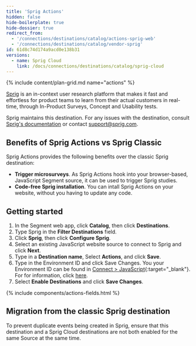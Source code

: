 ```yaml
---
title: 'Sprig Actions'
hidden: false
hide-boilerplate: true
hide-dossier: true
redirect_from:
  - '/connections/destinations/catalog/actions-sprig-web'
  - '/connections/destinations/catalog/vendor-sprig'
id: 61d8c74d174a9acd0e138b31
versions:
  - name: Sprig Cloud
    link: /docs/connections/destinations/catalog/sprig-cloud
---
```

<!-- In the section above, edit the `title` field. For example, Slack (Actions) Destination -->

{% include content/plan-grid.md name="actions" %}

[Sprig](https://sprig.com/?&utm_source=segmentio&utm_medium=docs_actions&utm_campaign=integration) is an in-context user research platform that makes it fast and effortless for product teams to learn from their actual customers in real-time, through In-Product Surveys, Concept and Usability tests.

Sprig maintains this destination. For any issues with the destination, consult [Sprig's documentation](https://docs.sprig.com/docs/segment) or contact [support@sprig.com](mailto:support@sprig.com).


## Benefits of Sprig Actions vs Sprig Classic

Sprig Actions provides the following benefits over the classic Sprig destination:

- **Trigger microsurveys**. As Sprig Actions hook into your browser-based, JavaScript Segment source, it can be used to trigger Sprig studies.
- **Code-free Sprig installation**. You can intall Sprig Actions on your website, without you having to update any code.

<!-- The section below explains how to enable and configure the destination. Include any configuration steps not captured below. For example, obtaining an API key from your platform and any configuration steps required to connect to the destination. -->

## Getting started

1. In the Segment web app, click **Catalog**, then click **Destinations**.
2. Type Sprig in the **Filter Destinations** field.
3. Click **Sprig**, then click **Configure Sprig**.
4. Select an existing JavaScript website source to connect to Sprig and click **Next**.
5. Type in a **Destination name**, Select **Actions**, and click **Save**.
6. Type in the Environment ID and click Save Changes. You your Environment ID can be found in [Connect > JavaScript](https://app.sprig.com/connect){:target="_blank"}. For for information, click [here](https://docs.sprig.com/docs/products-and-environments#environments).
7. Select **Enable Destinations** and click **Save Changes**.

<!-- The line below renders a table of connection settings (if applicable), Pre-built Mappings, and available actions. -->

{% include components/actions-fields.html %}
<!-- If applicable, add information regarding the migration from a classic destination to an Actions-based version below -->

## Migration from the classic Sprig destination

To prevent duplicate events being created in Sprig, ensure that this destination and a Sprig Cloud destinations are not both enabled for the same Source at the same time.


